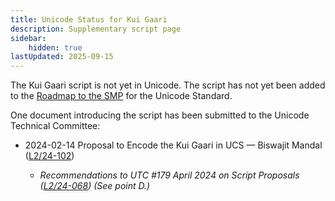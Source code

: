 ```yaml
---
title: Unicode Status for Kui Gaari
description: Supplementary script page
sidebar:
    hidden: true
lastUpdated: 2025-09-15
---
```


The Kui Gaari script is not yet in Unicode. The script has not yet been added to the [Roadmap to the SMP](http://www.unicode.org/roadmaps/smp/) for the Unicode Standard.

[comment]: # (end of intro)

[comment]: # (start of blocks)



[comment]: # (end of blocks)

[comment]: # (start of chars)



[comment]: # (end of chars)

[comment]: # (start of rest)

One document introducing the script has been submitted to the Unicode Technical Committee:

- 2024-02-14 Proposal to Encode the Kui Gaari in UCS — Biswajit Mandal ([L2/24-102](http://www.unicode.org/cgi-bin/GetMatchingDocs.pl?L2/24-102))

  - _Recommendations to UTC #179 April 2024 on Script Proposals ([L2/24-068](http://www.unicode.org/cgi-bin/GetMatchingDocs.pl?L2/24-068)) (See point D.)_
